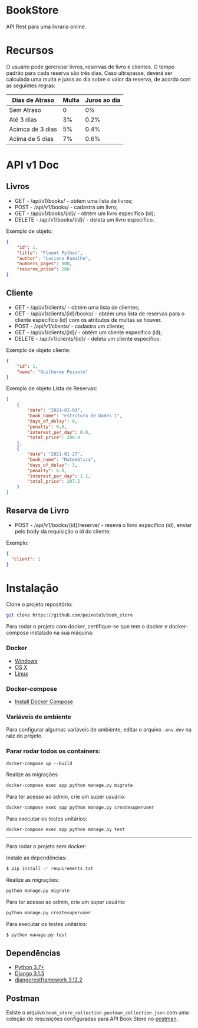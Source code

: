 # BookStore

API Rest para uma livraria online.


# Recursos 
O usuário pode gerenciar livros, reservas de livro e clientes. O tempo padrão para cada reserva são três dias. 
Caso ultrapasse, deverá ser calculada uma multa e juros ao dia sobre o valor da reserva, de acordo com as seguintes regras:
 
| Dias de Atraso  |  Multa  | Juros ao dia
| ------------------- | ------------------- | ------------------- |
| Sem Atraso |  0 |  0%
|  Até 3 dias |  3% | 0.2%
|  Acimca de 3 dias |  5% | 0.4%
|  Acima de 5 dias |  7% | 0.6%

# API v1 Doc

## Livros 

- GET - /api/v1/books/ - obtém uma lista de livros;
- POST - /api/v1/books/ - cadastra um livro;
- GET - /api/v1/books/{id}/ - obtém um livro específico (id);
- DELETE - /api/v1/books/{id}/ - deleta um livro específico.

Exemplo de objeto:

````json
{    
    "id": 1,
    "title": "Fluent Python",
    "author": "Luciano Ramalho",
    "numbers_pages": 800,
    "reserve_price": 200
}
````
## Cliente

- GET - /api/v1/clients/ - obtém uma lista de clientes;
- GET - /api/v1/clients/{id}/books/ - obtém uma lista de reservas para o cliente específico (id) com os atributos de multas se houver.
- POST - /api/v1/clients/ - cadastra um cliente;
- GET - /api/v1/clients/{id}/ - obtém um cliente específico (id);
- DELETE - /api/v1/clients/{id}/ - deleta um cliente específico.

Exemplo de objeto cliente:

````json
{
    "id": 1,
    "name": "Guilherme Peixoto"
}
````

Exemplo de objeto Lista de Reservas:

```json
[    
    {
        "date": "2021-02-01",
        "book_name": "Estrutura de Dados I",
        "days_of_delay": 0,
        "penalty": 0.0,
        "interest_per_day": 0.0,
        "total_price": 200.0
    },
    {
        "date": "2021-01-27",
        "book_name": "Matemática",
        "days_of_delay": 3,
        "penalty": 6.0,
        "interest_per_day": 1.2,
        "total_price": 207.2
    }
]

```

## Reserva de Livro

- POST - /api/v1/books/{id}/reserve/ - reseva o livro específico (id), enviar pelo body da requisição o id do cliente;

Exemplo:

```json
{
  "client": 1
}
```



# Instalação

Clone o projeto repositório:

```bash
git clone https://github.com/peixoto3/book_store
```


Para rodar o projeto com docker, certifique-se que tem o docker e docker-compose instalado na sua máquina:

### Docker

- [Windows](https://docs.docker.com/docker-for-windows/)
- [OS X](https://docs.docker.com/get-started/)
- [Linux](https://docs.docker.com/get-started/)

### Docker-compose

- [Install Docker Compose](https://docs.docker.com/compose/install/)

### Variáveis de ambiente

Para configurar algumas variáveis de ambiente, editar o arquivo ``.env.dev`` na raiz do projeto. 

### Parar rodar todos os containers:

`````dockerfile
docker-compose up --build
`````

Realize as migrações

`````dockerfile
docker-compose exec app python manage.py migrate
`````

Para ter acesso ao admin, crie um super usuário:
`````dockerfile
docker-compose exec app python manage.py createsuperuser
`````
Para executar os testes unitários:
`````dockerfile
docker-compose exec app python manage.py test
`````


---
Para rodar o projeto sem docker:


Instale as dependências:

```bash
$ pip install -r requirements.txt
```

Realize as migrações:

`````bash
python manage.py migrate
`````

Para ter acesso ao admin, crie um super usuário:
`````dockerfile
python manage.py createsuperuser
`````

Para executar os testes unitários:
```bash
$ python manage.py test
```


## Dependências

- [Python 3.7+](https://www.python.org/downloads/release/python-374/)
- [Django 3.1.5](https://docs.djangoproject.com/en/3.1/)
- [djangorestframework 3.12.2](https://www.django-rest-framework.org/)


## Postman

Existe o arquivo ``book_store_collection.postman_collection.json`` com uma coleção de requisições configuradas para API Book Store no [postman](https://www.postman.com/).
 
